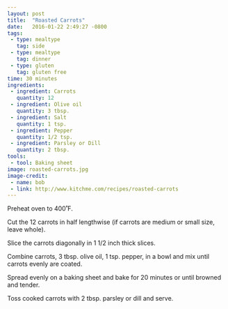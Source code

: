 ```yaml
---
layout: post
title:  "Roasted Carrots"
date:   2016-01-22 2:49:27 -0800
tags: 
 - type: mealtype
   tag: side 
 - type: mealtype
   tag: dinner
 - type: gluten
   tag: gluten free
time: 30 minutes
ingredients:
 - ingredient: Carrots
   quantity: 12
 - ingredient: Olive oil
   quantity: 3 tbsp.
 - ingredient: Salt
   quantity: 1 tsp.
 - ingredient: Pepper
   quantity: 1/2 tsp.
 - ingredient: Parsley or Dill
   quantity: 2 tbsp.
tools:
 - tool: Baking sheet
image: roasted-carrots.jpg
image-credit: 
 - name: bob
 - link: http://www.kitchme.com/recipes/roasted-carrots
---
```

Preheat oven to 400˚F.

Cut the <span>12 carrots</span> in half lengthwise (if carrots are medium or small size, leave whole). 

Slice the carrots diagonally in 1 1/2 inch thick slices.

Combine <span>carrots,</span> <span>3 tbsp. olive oil,</span> <span>1 tsp. pepper,</span> in a bowl and mix until carrots evenly are coated. 

Spread evenly on a baking sheet and bake for 20 minutes or until browned and tender.

Toss cooked carrots with <span>2 tbsp. parsley or dill</span> and serve.